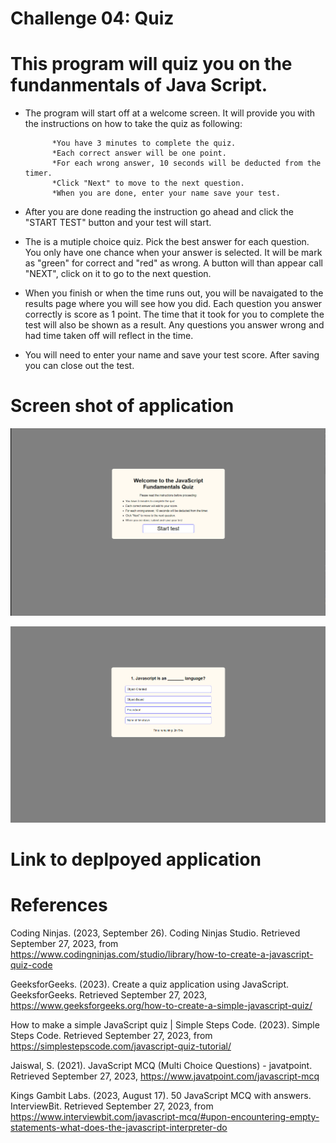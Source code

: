 # Challenge 04: Quiz

# This program will quiz you on the fundanmentals of Java Script.

* The program will start off at a welcome screen. It will provide you with the instructions on how
to take the quiz as following:

            *You have 3 minutes to complete the quiz.
            *Each correct answer will be one point.
            *For each wrong answer, 10 seconds will be deducted from the timer.
            *Click "Next" to move to the next question.
            *When you are done, enter your name save your test.

* After you are done reading the instruction go ahead and click the "START TEST" button and your test will start.

* The is a mutiple choice quiz. Pick the best answer for each question. You only have one chance when your answer is selected. It will be mark as "green" for correct and "red" as wrong. A button will than appear call "NEXT", click on it to go to the next question. 

* When you finish or when the time runs out, you will be navaigated to the results page where you will see how you did. Each question you answer correctly is score as 1 point. The time that it took for you to complete the test will also be shown as a result. Any questions you answer wrong and had time taken off will reflect in the time. 

* You will need to enter your name and save your test score. After saving you can close out the test.

# Screen shot of application

![Alt text](assets/image/WelcomePage.png)

![Alt text](assets/image/Quiz.png)



# Link to deplpoyed application






# References 

Coding Ninjas. (2023, September 26). Coding Ninjas Studio. Retrieved September 27, 2023, from https://www.codingninjas.com/studio/library/how-to-create-a-javascript-quiz-code

GeeksforGeeks. (2023). Create a quiz application using JavaScript. GeeksforGeeks. Retrieved September 27, 2023, https://www.geeksforgeeks.org/how-to-create-a-simple-javascript-quiz/

How to make a simple JavaScript quiz  |  Simple Steps Code. (2023). Simple Steps Code. Retrieved September 27, 2023, from https://simplestepscode.com/javascript-quiz-tutorial/

Jaiswal, S. (2021). JavaScript MCQ (Multi Choice Questions) - javatpoint. Retrieved September 27, 2023, https://www.javatpoint.com/javascript-mcq 

Kings Gambit Labs. (2023, August 17). 50 JavaScript MCQ with answers. InterviewBit. Retrieved September 27, 2023, from https://www.interviewbit.com/javascript-mcq/#upon-encountering-empty-statements-what-does-the-javascript-interpreter-do




